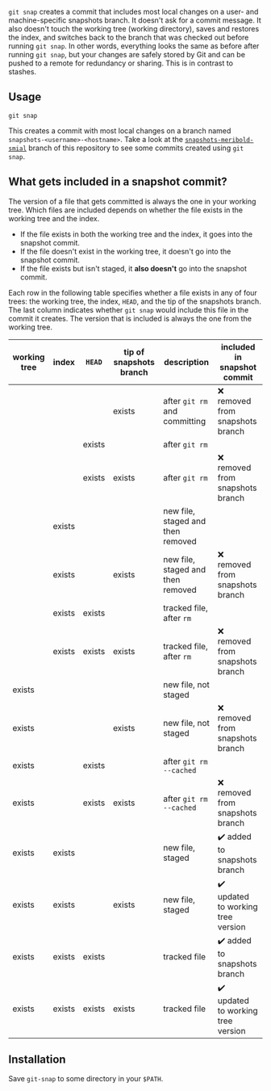 `git snap` creates a commit that includes most local changes on a user- and
machine-specific snapshots branch.  It doesn't ask for a commit message.  It also doesn't
touch the working tree (working directory), saves and restores the index, and switches
back to the branch that was checked out before running `git snap`.  In other words,
everything looks the same as before after running `git snap`, but your changes are safely
stored by Git and can be pushed to a remote for redundancy or sharing.  This is in
contrast to stashes.

## Usage

    git snap

This creates a commit with most local changes on a branch named
`snapshots-<username>-<hostname>`.  Take a look at the [`snapshots-meribold-smial`][1]
branch of this repository to see some commits created using `git snap`.

## What gets included in a snapshot commit?

The version of a file that gets committed is always the one in your working tree.  Which
files are included depends on whether the file exists in the working tree and the index.

*   If the file exists in both the working tree and the index, it goes into the snapshot
    commit.
*   If the file doesn't exist in the working tree, it doesn't go into the snapshot commit.
*   If the file exists but isn't staged, it **also doesn't** go into the snapshot commit.

Each row in the following table specifies whether a file exists in any of four trees: the
working tree, the index, `HEAD`, and the tip of the snapshots branch.  The last column
indicates whether `git snap` would include this file in the commit it creates.  The
version that is included is always the one from the working tree.

| working tree | index  | `HEAD` | tip of snapshots branch | description                       | included in snapshot commit                        |
|--------------|--------|--------|-------------------------|-----------------------------------|----------------------------------------------------|
|              |        |        | exists                  | after `git rm` and committing     | :x: removed from snapshots branch                  |
|              |        | exists |                         | after `git rm`                    |                                                    |
|              |        | exists | exists                  | after `git rm`                    | :x: removed from snapshots branch                  |
|              | exists |        |                         | new file, staged and then removed |                                                    |
|              | exists |        | exists                  | new file, staged and then removed | :x: removed from snapshots branch                  |
|              | exists | exists |                         | tracked file, after `rm`          |                                                    |
|              | exists | exists | exists                  | tracked file, after `rm`          | :x: removed from snapshots branch                  |
| exists       |        |        |                         | new file, not staged              |                                                    |
| exists       |        |        | exists                  | new file, not staged              | :x: removed from snapshots branch                  |
| exists       |        | exists |                         | after `git rm --cached`           |                                                    |
| exists       |        | exists | exists                  | after `git rm --cached`           | :x: removed from snapshots branch                  |
| exists       | exists |        |                         | new file, staged                  | :heavy_check_mark: added to snapshots branch       |
| exists       | exists |        | exists                  | new file, staged                  | :heavy_check_mark: updated to working tree version |
| exists       | exists | exists |                         | tracked file                      | :heavy_check_mark: added to snapshots branch       |
| exists       | exists | exists | exists                  | tracked file                      | :heavy_check_mark: updated to working tree version |

## Installation

Save `git-snap` to some directory in your `$PATH`.

[1]: https://github.com/meribold/git-snap/commits/snapshots-meribold-smial
